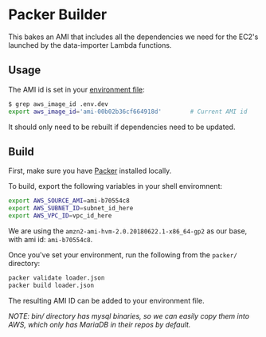 # Packer Builder

This bakes an AMI that includes all the dependencies we need for the EC2's launched by the data-importer Lambda functions.

## Usage

The AMI id is set in your [environment file](https://github.com/rxvantage/data-importer/blob/master/env.template):
```bash
$ grep aws_image_id .env.dev
export aws_image_id='ami-00b02b36cf664918d'        # Current AMI id
```

It should only need to be rebuilt if dependencies need to be updated.

## Build

First, make sure you have [Packer](https://www.packer.io/) installed locally.

To build, export the following variables in your shell enviromnent:

```bash
export AWS_SOURCE_AMI=ami-b70554c8
export AWS_SUBNET_ID=subnet_id_here
export AWS_VPC_ID=vpc_id_here
```

We are using the `amzn2-ami-hvm-2.0.20180622.1-x86_64-gp2` as our base, with ami id: `ami-b70554c8`.

Once you've set your environment, run the following from the `packer/` directory:

```bash
packer validate loader.json
packer build loader.json
```

The resulting AMI ID can be added to your environment file.

_NOTE: bin/ directory has mysql binaries, so we can easily copy them into AWS, which only has MariaDB in their repos by default._
